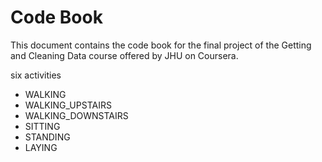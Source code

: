 # Code Book

This document contains the code book for the final project of the Getting and Cleaning Data course offered by JHU on Coursera.


six activities

* WALKING
* WALKING_UPSTAIRS
* WALKING_DOWNSTAIRS
* SITTING
* STANDING
* LAYING